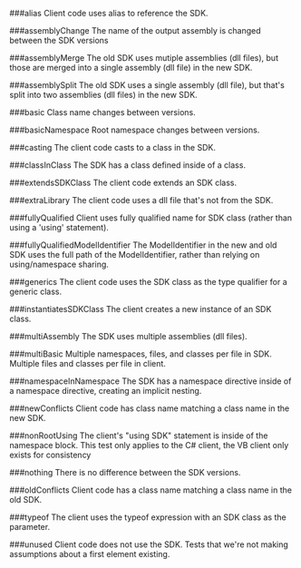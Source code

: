 ###alias
Client code uses alias to reference the SDK.

###assemblyChange
The name of the output assembly is changed between the SDK versions

###assemblyMerge
The old SDK uses mutiple assemblies (dll files), but those are merged into a single assembly (dll file) in the new SDK.

###assemblySplit
The old SDK uses a single assembly (dll file), but that's split into two assemblies (dll files) in the new SDK.

###basic
Class name changes between versions.

###basicNamespace
Root namespace changes between versions.

###casting
The client code casts to a class in the SDK.

###classInClass
The SDK has a class defined inside of a class.

###extendsSDKClass
The client code extends an SDK class.

###extraLibrary
The client code uses a dll file that's not from the SDK.

###fullyQualified
Client uses fully qualified name for SDK class (rather than using a 'using' statement).

###fullyQualifiedModelIdentifier
The ModelIdentifier in the new and old SDK uses the full path of the ModelIdentifier, rather than relying on using/namespace sharing.

###generics
The client code uses the SDK class as the type qualifier for a generic class.

###instantiatesSDKClass
The client creates a new instance of an SDK class.

###multiAssembly
The SDK uses multiple assemblies (dll files).

###multiBasic
Multiple namespaces, files, and classes per file in SDK.  Multiple files and classes per file in client.

###namespaceInNamespace
The SDK has a namespace directive inside of a namespace directive, creating an implicit nesting.

###newConflicts
Client code has class name matching a class name in the new SDK.

###nonRootUsing
The client's "using SDK" statement is inside of the namespace block.  This test only applies to the C# client, the VB client only exists for consistency

###nothing
There is no difference between the SDK versions.

###oldConflicts
Client code has a class name matching a class name in the old SDK.

###typeof
The client uses the typeof expression with an SDK class as the parameter.

###unused
Client code does not use the SDK.  Tests that we're not making assumptions about a first element existing.